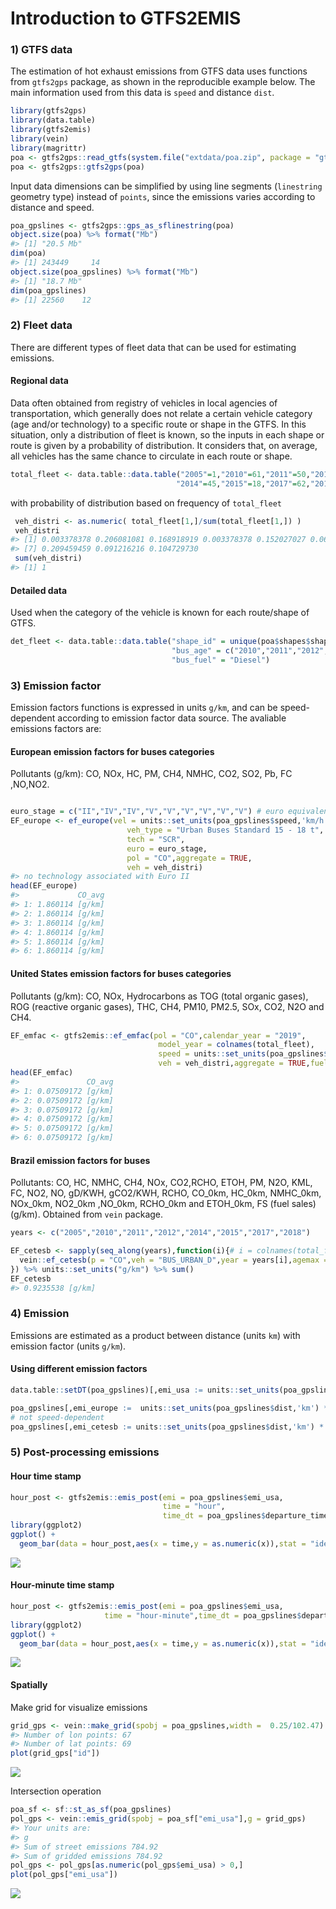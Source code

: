 Introduction to GTFS2EMIS
================

### 1\) GTFS data

The estimation of hot exhaust emissions from GTFS data uses functions
from `gtfs2gps` package, as shown in the reproducible example below. The
main information used from this data is `speed` and distance `dist`.

``` r
library(gtfs2gps)
library(data.table)
library(gtfs2emis)
library(vein)
library(magrittr)
poa <- gtfs2gps::read_gtfs(system.file("extdata/poa.zip", package = "gtfs2gps"))
poa <- gtfs2gps::gtfs2gps(poa)
```

Input data dimensions can be simplified by using line segments
(`linestring` geometry type) instead of `points`, since the emissions
varies according to distance and speed.

``` r
poa_gpslines <- gtfs2gps::gps_as_sflinestring(poa)
object.size(poa) %>% format("Mb")
#> [1] "20.5 Mb"
dim(poa)
#> [1] 243449     14
object.size(poa_gpslines) %>% format("Mb")
#> [1] "18.7 Mb"
dim(poa_gpslines)
#> [1] 22560    12
```

### 2\) Fleet data

There are different types of fleet data that can be used for estimating
emissions.

#### Regional data

Data often obtained from registry of vehicles in local agencies of
transportation, which generally does not relate a certain vehicle
category (age and/or technology) to a specific route or shape in the
GTFS. In this situation, only a distribution of fleet is known, so the
inputs in each shape or route is given by a probability of distribution.
It considers that, on average, all vehicles has the same chance to
circulate in each route or
shape.

``` r
total_fleet <- data.table::data.table("2005"=1,"2010"=61,"2011"=50,"2012"=1,
                                     "2014"=45,"2015"=18,"2017"=62,"2018"=27,"2019"=31)
```

with probability of distribution based on frequency of `total_fleet`

``` r
 veh_distri <- as.numeric( total_fleet[1,]/sum(total_fleet[1,]) )
 veh_distri
#> [1] 0.003378378 0.206081081 0.168918919 0.003378378 0.152027027 0.060810811
#> [7] 0.209459459 0.091216216 0.104729730
 sum(veh_distri)
#> [1] 1
```

#### Detailed data

Used when the category of the vehicle is known for each route/shape of
GTFS.

``` r
det_fleet <- data.table::data.table("shape_id" = unique(poa$shapes$shape_id),
                                    "bus_age" = c("2010","2011","2012","2013"),
                                    "bus_fuel" = "Diesel")
```

### 3\) Emission factor

Emission factors functions is expressed in units `g/km`, and can be
speed-dependent according to emission factor data source. The avaliable
emissions factors are:

#### European emission factors for buses categories

Pollutants (g/km): CO, NOx, HC, PM, CH4, NMHC, CO2, SO2, Pb, FC ,NO,NO2.

``` r

euro_stage = c("II","IV","IV","V","V","V","V","V","V") # euro equivalent for brazilian fleet by years  
EF_europe <- ef_europe(vel = units::set_units(poa_gpslines$speed,'km/h'),
                          veh_type = "Urban Buses Standard 15 - 18 t",
                          tech = "SCR",
                          euro = euro_stage,
                          pol = "CO",aggregate = TRUE,
                          veh = veh_distri)
#> no technology associated with Euro II
head(EF_europe)
#>             CO_avg
#> 1: 1.860114 [g/km]
#> 2: 1.860114 [g/km]
#> 3: 1.860114 [g/km]
#> 4: 1.860114 [g/km]
#> 5: 1.860114 [g/km]
#> 6: 1.860114 [g/km]
```

#### United States emission factors for buses categories

Pollutants (g/km): CO, NOx, Hydrocarbons as TOG (total organic gases),
ROG (reactive organic gases), THC, CH4, PM10, PM2.5, SOx, CO2, N2O and
CH4.

``` r
EF_emfac <- gtfs2emis::ef_emfac(pol = "CO",calendar_year = "2019",
                                 model_year = colnames(total_fleet),
                                 speed = units::set_units(poa_gpslines$speed,'km/h'),
                                 veh = veh_distri,aggregate = TRUE,fuel = "Diesel")
head(EF_emfac)
#>               CO_avg
#> 1: 0.07509172 [g/km]
#> 2: 0.07509172 [g/km]
#> 3: 0.07509172 [g/km]
#> 4: 0.07509172 [g/km]
#> 5: 0.07509172 [g/km]
#> 6: 0.07509172 [g/km]
```

#### Brazil emission factors for buses

Pollutants: CO, HC, NMHC, CH4, NOx, CO2,RCHO, ETOH, PM, N2O, KML, FC,
NO2, NO, gD/KWH, gCO2/KWH, RCHO, CO\_0km, HC\_0km, NMHC\_0km, NOx\_0km,
NO2\_0km ,NO\_0km, RCHO\_0km and ETOH\_0km, FS (fuel sales) (g/km).
Obtained from `vein` package.

``` r
years <- c("2005","2010","2011","2012","2014","2015","2017","2018")

EF_cetesb <- sapply(seq_along(years),function(i){# i = colnames(total_fleet)[1]
  vein::ef_cetesb(p = "CO",veh = "BUS_URBAN_D",year = years[i],agemax = 1) * veh_distri[i]
}) %>% units::set_units("g/km") %>% sum()
EF_cetesb
#> 0.9235538 [g/km]
```

### 4\) Emission

Emissions are estimated as a product between distance (units `km`) with
emission factor (units
`g/km`).

#### Using different emission factors

``` r
data.table::setDT(poa_gpslines)[,emi_usa := units::set_units(poa_gpslines$dist,'km') * EF_emfac$CO_avg ]

poa_gpslines[,emi_europe :=  units::set_units(poa_gpslines$dist,'km') * EF_europe$CO_avg]
# not speed-dependent
poa_gpslines[,emi_cetesb := units::set_units(poa_gpslines$dist,'km') * EF_cetesb]
```

### 5\) Post-processing emissions

#### Hour time stamp

``` r
hour_post <- gtfs2emis::emis_post(emi = poa_gpslines$emi_usa,
                                  time = "hour",
                                  time_dt = poa_gpslines$departure_time)
library(ggplot2)
ggplot() + 
  geom_bar(data = hour_post,aes(x = time,y = as.numeric(x)),stat = "identity")
```

![](gtfs2emis-vignette_files/figure-gfm/unnamed-chunk-11-1.png)<!-- -->

#### Hour-minute time stamp

``` r
hour_post <- gtfs2emis::emis_post(emi = poa_gpslines$emi_usa,
                     time = "hour-minute",time_dt = poa_gpslines$departure_time)
library(ggplot2)
ggplot() + 
  geom_bar(data = hour_post,aes(x = time,y = as.numeric(x)),stat = "identity")
```

![](gtfs2emis-vignette_files/figure-gfm/unnamed-chunk-12-1.png)<!-- -->

#### Spatially

Make grid for visualize
emissions

``` r
grid_gps <- vein::make_grid(spobj = poa_gpslines,width =  0.25/102.47) #500 mts
#> Number of lon points: 67
#> Number of lat points: 69
plot(grid_gps["id"])
```

![](gtfs2emis-vignette_files/figure-gfm/unnamed-chunk-13-1.png)<!-- -->

Intersection operation

``` r
poa_sf <- sf::st_as_sf(poa_gpslines)
pol_gps <- vein::emis_grid(spobj = poa_sf["emi_usa"],g = grid_gps)
#> Your units are:
#> g
#> Sum of street emissions 784.92
#> Sum of gridded emissions 784.92
pol_gps <- pol_gps[as.numeric(pol_gps$emi_usa) > 0,]
plot(pol_gps["emi_usa"])
```

![](gtfs2emis-vignette_files/figure-gfm/unnamed-chunk-14-1.png)<!-- -->
